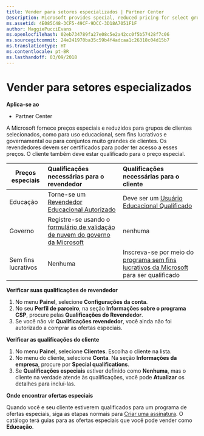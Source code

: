 ```yaml
---
title: Vender para setores especializados | Partner Center
Description: Microsoft provides special, reduced pricing for select groups of customers, such as for education, non-profit, and government uses, or for very large customer sets.
ms.assetid: 4E085C48-3CF5-49CF-9DCC-3D18A7051F1F
author: MaggiePucciEvans
ms.openlocfilehash: 02eb734789fa27e08c5e2a42cc0f5b57428f7c06
ms.sourcegitcommit: 24e241970ba35c59b4f4adcaa1c26318c04d15b7
ms.translationtype: HT
ms.contentlocale: pt-BR
ms.lasthandoff: 03/09/2018
---
```

# <a name="sell-to-specialized-industries"></a>Vender para setores especializados

**Aplica-se ao**

-  Partner Center

A Microsoft fornece preços especiais e reduzidos para grupos de clientes selecionados, como para uso educacional, sem fins lucrativos e governamental ou para conjuntos muito grandes de clientes. Os revendedores devem ser certificados para poder ter acesso a esses preços. O cliente também deve estar qualificado para o preço especial.

|**Preços especiais**   |**Qualificações necessárias para o revendedor**   |**Qualificações necessárias para o cliente**   |
|----------------------------|:---------------------------------|:------------------------------------------|
|Educação   |Torne-se um [Revendedor Educacional Autorizado](https://www.mepn.com/MEPN/AEPHome.aspx)   | Deve ser um [Usuário Educacional Qualificado](https://www.microsoft.com/Licensing/licensing-programs/licensing-for-industries.aspx#tab=2)   |
|Governo   |Registre-se usando o [formulário de validação de nuvem do governo da Microsoft](http://azuregov.microsoft.com/csp)|   nenhuma|
|Sem fins lucrativos  |Nenhuma   |Inscreva-se por meio do [programa sem fins lucrativos da Microsoft](https://nonprofit.microsoft.com/#/register) para ser qualificado   |


**Verificar suas qualificações de revendedor**

1.  No menu **Painel**, selecione **Configurações da conta**.
2.  No seu **Perfil de parceiro**, na seção **Informações sobre o programa CSP**, procure pelas **Qualificações do Revendedor**.
3.  Se você não vir **Qualificações revendedor**, você ainda não foi autorizado a comprar as ofertas especiais.

**Verificar as qualificações do cliente**

1.  No menu **Painel**, selecione **Clientes**. Escolha o cliente na lista.
2.  No menu do cliente, selecione **Conta**. Na seção **Informações da empresa**, procure por **Special qualifications**.
3.  Se **Qualificações especiais** estiver definido como **Nenhuma**, mas o cliente na verdade atende às qualificações, você pode **Atualizar** os detalhes para incluí-las.

**Onde encontrar ofertas especiais**

Quando você e seu cliente estiverem qualificados para um programa de ofertas especiais, siga as etapas normais para [Criar uma assinatura](create-a-new-subscription.md). O catálogo terá guias para as ofertas especiais que você pode vender como **Educação**. 


 

 

 




